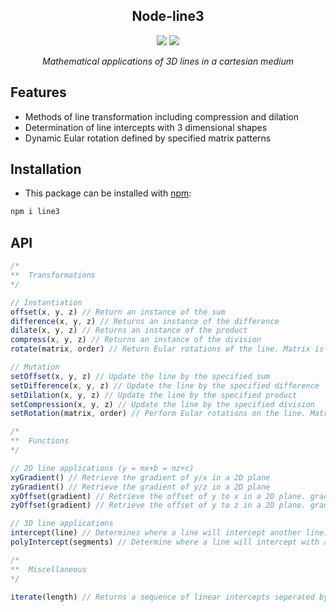 <div align="center">
<h2>Node-line3</h2>
  <img src="https://img.shields.io/github/issues/Camezza/node-line3?style=for-the-badge">
  <img src="https://img.shields.io/github/license/Camezza/node-line3?style=for-the-badge">
  <p><i>Mathematical applications of 3D lines in a cartesian medium</i></p>
</div>

## Features
- Methods of line transformation including compression and dilation
- Determination of line intercepts with 3 dimensional shapes
- Dynamic Eular rotation defined by specified matrix patterns

## Installation
- This package can be installed with [npm](https://www.npmjs.com/):
```bash
npm i line3
```

## API
```javascript
/*
**  Transformations
*/

// Instantiation
offset(x, y, z) // Return an instance of the sum
difference(x, y, z) // Returns an instance of the difference 
dilate(x, y, z) // Returns an instance of the product 
compress(x, y, z) // Returns an instance of the division
rotate(matrix, order) // Return Eular rotations of the line. Matrix is an array of angles, order is any concatenation of 'x', 'y' or 'z'.

// Mutation
setOffset(x, y, z) // Update the line by the specified sum
setDifference(x, y, z) // Update the line by the specified difference
setDilation(x, y, z) // Update the line by the specified product
setCompression(x, y, z) // Update the line by the specified division
setRotation(matrix, order) // Perform Eular rotations on the line. Matrix is an array of angles, order is any concatenation of 'x', 'y' or 'z'.

/*
**  Functions
*/

// 2D line applications (y = mx+b = nz+c)
xyGradient() // Retrieve the gradient of y/x in a 2D plane
zyGradient() // Retrieve the gradient of y/z in a 2D plane
xyOffset(gradient) // Retrieve the offset of y to x in a 2D plane. gradient is optional.
zyOffset(gradient) // Retrieve the offset of y to z in a 2D plane. gradient is optional.

// 3D line applications
intercept(line) // Determines where a line will intercept another line. Returns null if there's no intercept.
polyIntercept(segments) // Determine where a line will intercept with a polygon comprised of 3D rectangular prisms. segments is an array of shapes in the form of [x1, y1, z1, x2, y2, z2].

/*
**  Miscellaneous
*/

iterate(length) // Returns a sequence of linear intercepts seperated by a distance of length.
```

